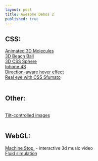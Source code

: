 ```yaml
---
layout: post
title: Awesome Demos 2
published: true
---
```


<div>
  <h2>
    CSS:
  </h2>
</div>
<div>
  <a href="http://codepen.io/thebabydino/pen/xbfao" target="_blank">
    Animated 3D Molecules
  </a>
  <br />
  <a href="http://www.cssplay.co.uk/menu/cssplay-3D-sphere.html" target="_blank">
    3D Beach Ball
  </a>
  <br />
  <a href="http://codepen.io/peterwestendorp/pen/wGECk" target="_blank">
    3D CSS Sphere
  </a>
  <br />
  <a href="http://codepen.io/jlwebart/full/JDHne" target="_blank">
    Iphone 4S
  </a>
  <br />
  <a href="http://codepen.io/noeldelgado/pen/pGwFx" target="_blank">
    Direction-aware hover effect
  </a>
  <br />
  <a href="http://codepen.io/ksksoft/pen/qnumF" target="_blank">
    Real eye with CSS Sfumato
  </a>
</div>
<div>
  &nbsp;
  <br />
  <h2>
    Other:
  </h2>
  <br />
  <a href="http://lenticular.attasi.com/" target="_blank">
    Tilt-controlled images
  </a>
</div>
<div>
  &nbsp;
</div>
<div>
  <h2>
    WebGL:
  </h2>
</div>
<div>
  <a href="http://www.machinestop.com/" target="_blank">
    Machine Stop
  </a>
  &nbsp;- interactive 3d music video
  <br />
  <a href="http://cake23.de/turing-fluid.html" target="_blank">
    Fluid simulation
  </a>
</div>